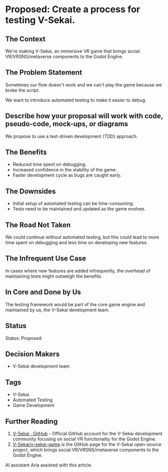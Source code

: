 # Proposed: Create a process for testing V-Sekai.

## The Context

We're making V-Sekai, an immersive VR game that brings social VR/VRSNS/metaverse components to the Godot Engine.

## The Problem Statement

Sometimes our flow doesn't work and we can't play the game because we broke the script.

We want to introduce automated testing to make it easier to debug.

## Describe how your proposal will work with code, pseudo-code, mock-ups, or diagrams

We propose to use a test-driven development (TDD) approach.

## The Benefits

- Reduced time spent on debugging.
- Increased confidence in the stability of the game.
- Faster development cycle as bugs are caught early.

## The Downsides

- Initial setup of automated testing can be time-consuming.
- Tests need to be maintained and updated as the game evolves.

## The Road Not Taken

We could continue without automated testing, but this could lead to more time spent on debugging and less time on developing new features.

## The Infrequent Use Case

In cases where new features are added infrequently, the overhead of maintaining tests might outweigh the benefits.

## In Core and Done by Us

The testing framework would be part of the core game engine and maintained by us, the V-Sekai development team.

## Status

Status: Proposed <!-- Draft | Proposed | Rejected | Accepted | Deprecated | Superseded by -->

## Decision Makers

- V-Sekai development team

## Tags

- V-Sekai
- Automated Testing
- Game Development

## Further Reading

1. [V-Sekai · GitHub](https://github.com/v-sekai) - Official GitHub account for the V-Sekai development community focusing on social VR functionality for the Godot Engine.
2. [V-Sekai/v-sekai-game](https://github.com/v-sekai/v-sekai-game) is the GitHub page for the V-Sekai open-source project, which brings social VR/VRSNS/metaverse components to the Godot Engine.

AI assistant Aria assisted with this article.
